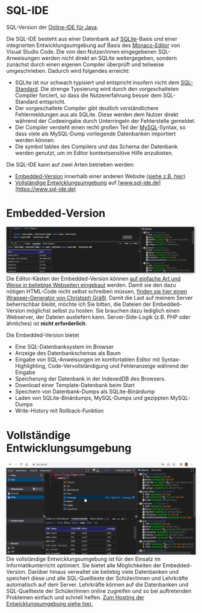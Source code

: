 # SQL-IDE
SQL-Version der [Online-IDE für Java](https://github.com/martin-pabst/Online-IDE).

Die SQL-IDE besteht aus einer Datenbank auf [SQLite](https://www.sqlite.org/index.html)-Basis und einer integrierten Entwicklungsumgebung auf Basis des [Monaco-Editor](https://microsoft.github.io/monaco-editor) von Visual Studio Code. Die von den Nutzer/innen eingegebenen SQL-Anweisungen werden nicht direkt an SQLite weitergegeben, sondern zunächst durch einen eigenen Compiler überprüft und teilweise umgeschrieben. Dadurch wird folgendes erreicht:
  * SQLite ist nur schwach typisiert und entspricht insofern nicht dem [SQL-Standard](https://en.wikipedia.org/wiki/SQL:2016). Die strenge Typsierung wird durch den vorgeschalteten Compiler forciert, so dass die Nutzererfahrung besser dem SQL-Standard entspricht.
  * Der vorgeschaltete Compiler gibt deutlich verständlichere Fehlermeldungen aus als SQLite. Diese werden dem Nutzer direkt während der Codeeingabe durch Unterringeln der Fehlerstelle gemeldet.
  * Der Compiler versteht einen recht großen Teil der [MySQL](https://www.mysql.com/de/)-Syntax, so dass viele als MySQL-Dump vorliegende Datenbanken importiert werden können.
  * Die symbol tables des Compilers und das Schema der Datenbank werden genutzt, um im Editor kontextsensitive Hilfe anzubieten. 

Die SQL-IDE kann auf zwei Arten betrieben werden:
  * [Embedded-Version](#embedded-version) innerhalb einer anderen Website [(siehe z.B. hier)](https://learn-sql.de)
  * [Vollständige Entwicklungsumgebung](#vollständige-entwicklungsumgebung) auf [www.sql-ide.de](https://www.sql-ide.de)


# Embedded-Version
![Embedded SQL-IDE](htdocs/assets/github-images/embedded.png)
Die Editor-Kästen der Embedded-Version können [auf einfache Art und Weise in beliebige Webseiten eingebaut](https://www.learn-sql.de/doku.php?id=embed:start) werden. Damit sie den dazu nötigen HTML-Code nicht selbst schreiben müssen, [finden sie hier einen Wrapper-Generator von Christoph Gräßl](https://www.embed.learn-sql.de/createwrapper.html). Damit die Last auf meinem Server beherrschbar bleibt, möchte ich Sie bitten, die Dateien der Embedded-Version möglichst selbst zu hosten. Sie brauchen dazu lediglich einen Webserver, der Dateien ausliefern kann. Server-Side-Logik (z.B. PHP oder ähnliches) ist **nicht erforderlich**.

Die Embedded-Version bietet
  * Eine SQL-Datenbanksystem im Browser
  * Anzeige des Datenbankschemas als Baum
  * Eingabe von SQL-Anweisungen im komfortablen Editor mit Syntax-Highlighting, Code-Vervollständigung und Fehleranzeige während der Eingabe
  * Speicherung der Datenbank in der IndexedDB des Browsers. 
  * Download einer Template-Datenbank beim Start 
  * Speichern von Datenbank-Dumps als SQLite-Binärdump
  * Laden von SQLite-Binärdumps, MySQL-Dumps und gezippten MySQL-Dumps
  * Write-History mit Rollback-Funktion

# Vollständige Entwicklungsumgebung
![Vollständige SQL-IDE](htdocs/assets/github-images/ide.png)
Die vollständige Entwicklungsumgebung ist für den Einsatz im Informatikunterricht optimiert. Sie bietet alle Möglichkeiten der Embedded-Version. Darüber hinaus verwaltet sie beliebig viele Datenbanken und speichert diese und alle SQL-Quelltexte der Schüler/innen und Lehrkräfte automatisch auf dem Server. Lehrkräfte können auf die Datenbanken und SQL-Quelltexte der Schüler/innen online zugreifen und so bei auftretenden Problemen einfach und schnell helfen. [Zum Hosting der Entwicklungsumgebung siehe hier.](https://www.learnj.de/doku.php?id=ide:testlogins:start)

